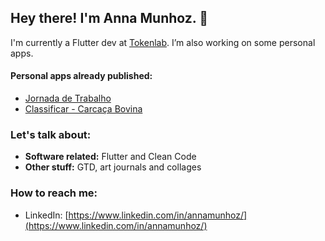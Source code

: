 ## Hey there! I'm Anna Munhoz. 👋

I'm currently a Flutter dev at [Tokenlab](https://www.tokenlab.com.br/). I’m also working on some personal apps.

#### Personal apps already published:
- [Jornada de Trabalho](https://play.google.com/store/apps/details?id=work.munhoz.jornadadetrabalho)
- [Classificar - Carcaça Bovina](https://play.google.com/store/apps/details?id=work.munhoz.classificarboi)

### Let's talk about:
- **Software related:** Flutter and Clean Code
- **Other stuff:** GTD, art journals and collages

### How to reach me:
- LinkedIn: [https://www.linkedin.com/in/annamunhoz/](https://www.linkedin.com/in/annamunhoz/)

<!--
**annamunhoz/annamunhoz** is a ✨ _special_ ✨ repository because its `README.md` (this file) appears on your GitHub profile.

Here are some ideas to get you started:

- 🔭 I’m currently working on ...
- 🌱 I’m currently learning ...
- 👯 I’m looking to collaborate on ...
- 🤔 I’m looking for help with ...
- 💬 Ask me about ...
- 📫 How to reach me: ...
- 😄 Pronouns: ...
- ⚡ Fun fact: ...
-->
